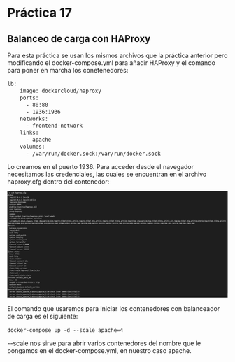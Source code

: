 # Práctica 17

## Balanceo de carga con HAProxy

Para esta práctica se usan los mismos archivos que la práctica anterior pero modificando el docker-compose.yml para añadir HAProxy y el comando para poner en marcha los conetenedores:

```
lb:
    image: dockercloud/haproxy
    ports:
      - 80:80
      - 1936:1936
    networks:
      - frontend-network
    links:
      - apache
    volumes: 
      - /var/run/docker.sock:/var/run/docker.sock
```

Lo creamos en el puerto 1936. Para acceder desde el navegador necesitamos las credenciales, las cuales se encuentran en el archivo haproxy.cfg dentro del contenedor:

![haproxy.cfg](https://raw.githubusercontent.com/arr588/iaw-practica-17/main/img/1.png)

El comando que usaremos para iniciar los contenedores con balanceador de carga es el siguiente:

`docker-compose up -d --scale apache=4`

--scale nos sirve para abrir varios contenedores del nombre que le pongamos en el docker-compose.yml, en nuestro caso apache.